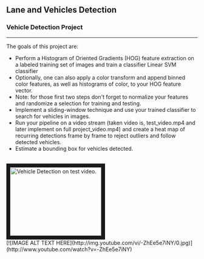 ## Lane and Vehicles Detection

### Vehicle Detection Project
---
The goals of this project are:

* Perform a Histogram of Oriented Gradients (HOG) feature extraction on a labeled training set of images and train a classifier Linear SVM classifier
* Optionally, one can also apply a color transform and append binned color features, as well as histograms of color, to your HOG feature vector. 
* Note: for those first two steps don't forget to normalize your features and randomize a selection for training and testing.
* Implement a sliding-window technique and use your trained classifier to search for vehicles in images.
* Run your pipeline on a video stream (taken video is, test_video.mp4 and later implement on full project_video.mp4) and create a heat map of recurring detections frame by frame to reject outliers and follow detected vehicles.
* Estimate a bounding box for vehicles detected.<br>
<br>
<a href="http://www.youtube.com/watch?feature=player_embedded&v=-ZhEe5e7iNY" target="_blank"><img src="http://img.youtube.com/vi/-ZhEe5e7iNY/0.jpg" 
alt="Vehicle Detection on test video." width="240" height="180" border="10" /></a>
<br>
[![IMAGE ALT TEXT HERE](http://img.youtube.com/vi/-ZhEe5e7iNY/0.jpg)](http://www.youtube.com/watch?v=-ZhEe5e7iNY)
